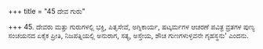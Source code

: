 +++
title = "45 ದೇವ ಗುರು"

+++
45. ದೇವರು ಮತ್ತು ಗುರುಗಳಲ್ಲಿ ಭಕ್ತಿ, ಪಿತೃಸೇವೆ, ಅಗ್ನಿಕಾರ್ಯ, ಷಟ್ಕರ್ಮಗಳ ಆಚರಣೆ ಪವಿತ್ರ ವ್ರತಗಳ ಪುಣ್ಯ ಸಂಚಯನದ ಏಕೈಕ ಪ್ರೀತಿ, ನಿಜಪತ್ನಿಯಲ್ಲಿ ಅನುರಾಗ, ಸತ್ಯ, ಅಸ್ತೇಯ, ಶೌಚ ಗುಣಗಳುಳ್ಳವನೇ ಗೃಹಸ್ಥನು' ಎಂದನು.